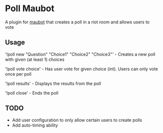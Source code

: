 # Poll Maubot
A plugin for [maubot](https://github.com/maubot/maubot) that creates a poll in a riot room and allows users to vote

## Usage
'!poll new  "Question" "Choice1" "Choice2" "Choice3"' - Creates a new poll with given (at least 1) choices

'!poll vote choice' - Has user vote for given choice (int). Users can only vote once per poll

'!poll results' - Displays the results from the poll

'!poll close' - Ends the poll


## TODO
- Add user configuration to only allow certain users to create polls
- Add auto-timing ability
